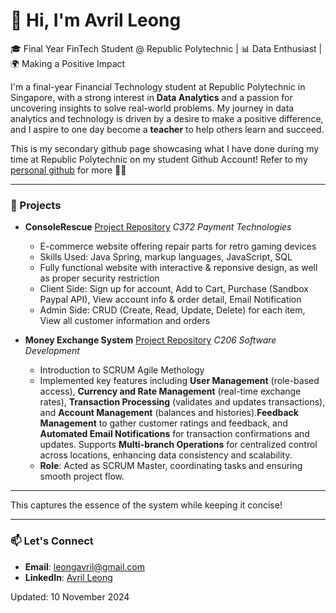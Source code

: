 # 👋 Hi, I'm Avril Leong

🎓 Final Year FinTech Student @ Republic Polytechnic | 📊 Data Enthusiast | 🌍 Making a Positive Impact

I'm a final-year Financial Technology student at Republic Polytechnic in Singapore, with a strong interest in **Data Analytics** and a passion for uncovering insights to solve real-world problems. My journey in data analytics and technology is driven by a desire to make a positive difference, and I aspire to one day become a **teacher** to help others learn and succeed.

This is my secondary github page showcasing what I have done during my time at Republic Polytechnic on my student Github Account!
Refer to my [personal github](https://avril-leong.github.io) for more 👩‍💻

---

### 🎯 Projects
- **ConsoleRescue**
  [Project Repository](https://github.com/22017107-AvrilLeong/C372_ConsoleRescue)
  *C372 Payment Technologies*  
  - E-commerce website offering repair parts for retro gaming devices
  - Skills Used: Java Spring, markup languages, JavaScript, SQL
  - Fully functional website with interactive & reponsive design, as well as proper security restriction
  - Client Side: Sign up for account, Add to Cart, Purchase (Sandbox Paypal API), View account info & order detail, Email Notification
  - Admin Side: CRUD (Create, Read, Update, Delete) for each item, View all customer information and orders
  
- **Money Exchange System**
  [Project Repository](https://github.com/22017107-AvrilLeong/C206_CaseStudy)
  *C206 Software Development*  
  - Introduction to SCRUM Agile Methology
  - Implemented key features including **User Management** (role-based access), **Currency and Rate Management** (real-time exchange rates), **Transaction Processing** (validates and updates transactions), and
    **Account Management** (balances and histories).**Feedback Management** to gather customer ratings and feedback, and **Automated Email Notifications** for transaction confirmations and updates.
    Supports **Multi-branch Operations** for centralized control across locations, enhancing data consistency and scalability.
  - **Role**: Acted as SCRUM Master, coordinating tasks and ensuring smooth project flow.

---

This captures the essence of the system while keeping it concise!
    
---

### 📫 Let's Connect
- **Email**: [leongavril@gmail.com](mailto:leongavril@gmail.com)
- **LinkedIn**: [Avril Leong](https://www.linkedin.com/in/avril-leong)

Updated: 10 November 2024
